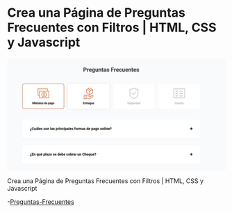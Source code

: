 # Crea una Página de Preguntas Frecuentes con Filtros | HTML, CSS y Javascript

![Crea una Página de Preguntas Frecuentes con Filtros | HTML, CSS y Javascript](./img/preguntas-frecuentes.jpg)


Crea una Página de Preguntas Frecuentes con Filtros | HTML, CSS y Javascript

-[Preguntas-Frecuentes ](https://jhonpe.github.io/preguntas-frecuentes)